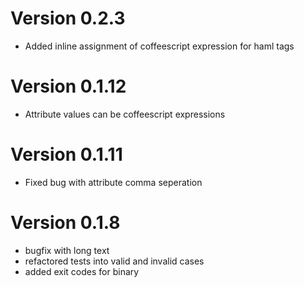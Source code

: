 # Version 0.2.3

  * Added inline assignment of coffeescript expression for haml tags

# Version 0.1.12

  * Attribute values can be coffeescript expressions

# Version 0.1.11

  * Fixed bug with attribute comma seperation

# Version 0.1.8

  * bugfix with long text
  * refactored tests into valid and invalid cases
  * added exit codes for binary